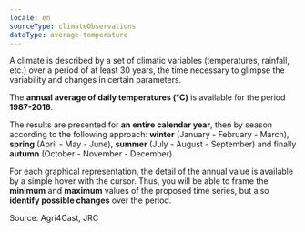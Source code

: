 ```yaml
---
locale: en
sourceType: climateObservations
dataType: average-temperature
---
```


A climate is described by a set of climatic variables (temperatures, rainfall, etc.) over a period of at least 30 years, the time necessary to glimpse the variability and changes in certain parameters.

The **annual average of daily temperatures (°C)** is available for the period
**1987-2016**.

The results are presented for **an entire calendar year**, then by season
according to the following approach: **winter** (January - February - March),
**spring** (April - May - June), **summer** (July - August - September) and
finally **autumn** (October - November - December).

For each graphical representation, the detail of the annual value is available by a simple hover with the cursor. Thus, you will be able to frame the **minimum** and **maximum** values of the proposed time series, but also **identify possible changes** over the period.

Source: Agri4Cast, JRC
